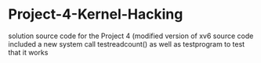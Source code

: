 # Project-4-Kernel-Hacking
solution source code for the Project 4 (modified version of xv6 source code included a new system call testreadcount() as well as testprogram to test that it works
